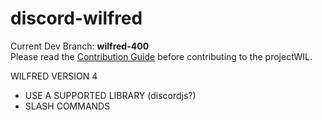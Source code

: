 # discord-wilfred

Current Dev Branch: **wilfred-400**  
Please read the [Contribution Guide](https://github.com/MattW-source/discord-wilfred/blob/master/contributing.md) before contributing to the projectWIL.

WILFRED VERSION 4
- USE A SUPPORTED LIBRARY (discordjs?)
- SLASH COMMANDS
